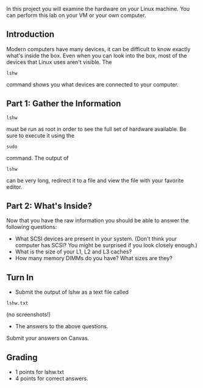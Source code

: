In this project you will examine the hardware on your Linux machine. You can perform this lab on your VM or your own computer. 

## Introduction 

Modern computers have  many devices, it can be difficult to know exactly what's inside the box. Even when you can look into the box, most of the devices that Linux uses aren't visible. The 
```
lshw
```

 command shows you what devices are connected to your computer.

## Part 1: Gather the Information 

```
lshw
```

 must be run as root in order to see the full set of hardware available. Be sure to execute it using the 
```
sudo
```

 command. The output of 
```
lshw
```

 can be very long, redirect it to a file and view the file with your favorite editor.

## Part 2: What's Inside? 

Now that you have the raw information you should be able to answer the following questions:
  - What SCSI devices are present in your system. (Don't think your computer has SCSI? You might be surprised if you look closely enough.)
  - What is the size of your L1, L2 and L3 caches?
  - How many memory DIMMs do you have? What sizes are they?

## Turn In 

  - Submit the output of lshw as a text file called 
```
lshw.txt
```

 (no screenshots!)
  - The answers to the above questions.

Submit your answers on Canvas.

## Grading 

  - 1 points for lshw.txt
  - 4 points for correct answers.


